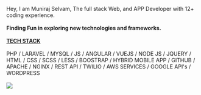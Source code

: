 <!--[![Harlok's wakatime stats](https://github-readme-stats.vercel.app/api/wakatime?username=muniraj65)](https://github.com/anuraghazra/github-readme-stats)

![Top Langs](https://github-readme-stats.vercel.app/api/top-langs/?username=muniraj65&size_weight=0.5&count_weight=0.5)

![Top Langs](https://github-readme-stats.vercel.app/api/top-langs/?username=muniraj65&layout=compact)

![Top Langs](https://github-readme-stats.vercel.app/api/top-langs/?username=muniraj65&langs_count=8)


![Anurag's GitHub stats](https://github-readme-stats.vercel.app/api?username=muniraj65&show=reviews,discussions_started,discussions_answered,prs_merged,prs_merged_percentage)

![Anurag's GitHub stats](https://github-readme-stats.vercel.app/api?username=muniraj65&show_icons=true&theme=radical)

[![GitHub Streak](http://github-readme-streak-stats.herokuapp.com?user=muniraj65&theme=dark&background=000000)](https://git.io/streak-stats)


[![Top Langs](https://github-readme-stats.vercel.app/api/top-langs/?username=muniraj65)](https://github.com/anuraghazra/github-readme-stats)


[![Top Langs](https://github-readme-stats.vercel.app/api/top-langs/?username=muniraj65&layout=compact&theme=vision-friendly-dark)](https://github.com/anuraghazra/github-readme-stats)-->



 
Hey, I am Muniraj Selvam, The full stack Web, and APP Developer with 12+ coding experience.
<br><br>
<b>Finding Fun in exploring  new technologies and frameworks.</b>
<br><br>
<b>
<u>TECH STACK</u>
</b>
<br>
<br>
PHP / LARAVEL / MYSQL / JS / ANGULAR / VUEJS / NODE JS / JQUERY / HTML / CSS / SCSS / LESS / BOOSTRAP  / HYBRID MOBILE APP / GITHUB  / APACHE / NGINX / REST API / TWILIO / AWS SERVICES / GOOGLE API's / WORDPRESS
<br>
<br>
<a target="_blank" rel="noopener noreferrer nofollow" href="https://www.linkedin.com/in/munirajtechi/" style="max-width: 100%;">
<img src="https://img.shields.io/badge/LinkedIn-0077B5?style=for-the-badge&amp;logo=linkedin&amp;logoColor=white" data-canonical-src="https://img.shields.io/badge/LinkedIn-0077B5?style=for-the-badge&amp;logo=linkedin&amp;logoColor=white" style="max-width: 100%;">
</a>
